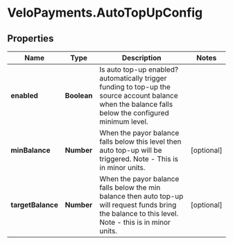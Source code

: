# VeloPayments.AutoTopUpConfig

## Properties

Name | Type | Description | Notes
------------ | ------------- | ------------- | -------------
**enabled** | **Boolean** | Is auto top-up enabled? automatically trigger funding to top-up the source account balance when the balance falls below the configured minimum level. | 
**minBalance** | **Number** | When the payor balance falls below this level then auto top-up will be triggered. Note - This is in minor units. | [optional] 
**targetBalance** | **Number** | When the payor balance falls below the min balance then auto top-up will request funds bring the balance to this level. Note - this is in minor units. | [optional] 


